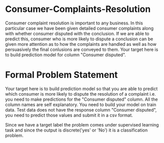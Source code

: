 # Consumer-Complaints-Resolution
Consumer complaint resolution is important to any business. In this particular case we have been given detailed
consumer complaints along with whether consumer disputed with the conclusion. If we are able to predict this,
consumer who is more likely to dispute a conclusion can be given more attention as to how the complaints are
handled as well as how persuasively the final conlusions are conveyed to them.
Your target here is to build prediction model for column "Consumer disputed".

# Formal Problem Statement 
Your target here is to build prediction model so that you are able to predict which consumer is more likely to
dispute the resolution of a complaint i.e. you need to make predictions for the "Consumer disputed" column.
All the column names are self explanatory. You need to build your model on train data. Test data does not have
the response column "Consumer disputed", you need to predict those values and submit it in a csv format.

Since we have a target label the problem comes under supervised learning task and since the output is discrete('yes' or 'No')
it is a classification problem.
